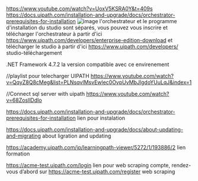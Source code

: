 
https://www.youtube.com/watch?v=UoxV5KSRA0Y&t=409s  
https://docs.uipath.com/installation-and-upgrade/docs/orchestrator-prerequisites-for-installation 
![image](https://user-images.githubusercontent.com/86606579/227505397-5e9b0681-3ca7-4593-b47f-25249c024c15.png)
l'orchestrateur et le programme d'installation du studio sont séparés, vous pouvez vous inscrire et télécharger l'orchestrateur à partir d'ici https://www.uipath.com/developers/enterprise-edition-download et télécharger le studio à partir d'ici https://www.uipath.com/developers/ studio-téléchargement

.NET Framework 4.7.2  la version compatible avec ce envirenement 

//playlist pour telecharger UIPATH
https://www.youtube.com/watch?v=QqyZ8Q8cMeg&list=PLNsqvlMsvEwlec0OvpUvMbJlgdoYUuLqJ&index=1

//Connect sql server with uipath 
https://www.youtube.com/watch?v=68ZosllDdIo


https://docs.uipath.com/installation-and-upgrade/docs/orchestrator-prerequisites-for-installation  lien pour instalation 

https://docs.uipath.com/installation-and-upgrade/docs/about-updating-and-migrating  about ligration and updating 


https://academy.uipath.com/jp/learningpath-viewer/5272/1/193886/2 lien formation 


https://acme-test.uipath.com/login  lien pour web scraping
compte, rendez-vous d’abord sur https://acme-test.uipath.com/register   web scraping 





